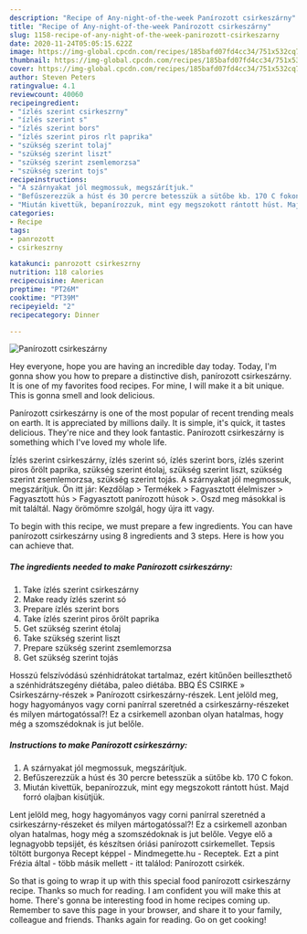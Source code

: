 ```yaml
---
description: "Recipe of Any-night-of-the-week Panírozott csirkeszárny"
title: "Recipe of Any-night-of-the-week Panírozott csirkeszárny"
slug: 1158-recipe-of-any-night-of-the-week-panirozott-csirkeszarny
date: 2020-11-24T05:05:15.622Z
image: https://img-global.cpcdn.com/recipes/185bafd07fd4cc34/751x532cq70/panirozott-csirkeszarny-recept-foto.jpg
thumbnail: https://img-global.cpcdn.com/recipes/185bafd07fd4cc34/751x532cq70/panirozott-csirkeszarny-recept-foto.jpg
cover: https://img-global.cpcdn.com/recipes/185bafd07fd4cc34/751x532cq70/panirozott-csirkeszarny-recept-foto.jpg
author: Steven Peters
ratingvalue: 4.1
reviewcount: 40060
recipeingredient:
- "ízlés szerint csirkeszrny"
- "ízlés szerint s"
- "ízlés szerint bors"
- "ízlés szerint piros rlt paprika"
- "szükség szerint tolaj"
- "szükség szerint liszt"
- "szükség szerint zsemlemorzsa"
- "szükség szerint tojs"
recipeinstructions:
- "A szárnyakat jól megmossuk, megszárítjuk."
- "Befűszerezzük a húst és 30 percre betesszük a sütőbe kb. 170 C fokon."
- "Miután kivettük, bepanírozzuk, mint egy megszokott rántott húst. Majd forró olajban kisütjük."
categories:
- Recipe
tags:
- panrozott
- csirkeszrny

katakunci: panrozott csirkeszrny 
nutrition: 118 calories
recipecuisine: American
preptime: "PT26M"
cooktime: "PT39M"
recipeyield: "2"
recipecategory: Dinner

---
```



![Panírozott csirkeszárny](https://img-global.cpcdn.com/recipes/185bafd07fd4cc34/751x532cq70/panirozott-csirkeszarny-recept-foto.jpg)

Hey everyone, hope you are having an incredible day today. Today, I'm gonna show you how to prepare a distinctive dish, panírozott csirkeszárny. It is one of my favorites food recipes. For mine, I will make it a bit unique. This is gonna smell and look delicious.

Panírozott csirkeszárny is one of the most popular of recent trending meals on earth. It is appreciated by millions daily. It is simple, it's quick, it tastes delicious. They're nice and they look fantastic. Panírozott csirkeszárny is something which I've loved my whole life.

Ízlés szerint csirkeszárny, ízlés szerint só, ízlés szerint bors, ízlés szerint piros őrölt paprika, szükség szerint étolaj, szükség szerint liszt, szükség szerint zsemlemorzsa, szükség szerint tojás. A szárnyakat jól megmossuk, megszárítjuk. Ön itt jár: Kezdőlap &gt; Termékek &gt; Fagyasztott élelmiszer &gt; Fagyasztott hús &gt; Fagyasztott panírozott húsok &gt;. Oszd meg másokkal is mit találtál. Nagy örömömre szolgál, hogy újra itt vagy.


To begin with this recipe, we must prepare a few ingredients. You can have panírozott csirkeszárny using 8 ingredients and 3 steps. Here is how you can achieve that.

<!--inarticleads1-->

##### The ingredients needed to make Panírozott csirkeszárny:

1. Take ízlés szerint csirkeszárny
1. Make ready ízlés szerint só
1. Prepare ízlés szerint bors
1. Take ízlés szerint piros őrölt paprika
1. Get szükség szerint étolaj
1. Take szükség szerint liszt
1. Prepare szükség szerint zsemlemorzsa
1. Get szükség szerint tojás


Hosszú felszívódású szénhidrátokat tartalmaz, ezért kitűnően beilleszthető a szénhidrátszegény diétába, paleo diétába. BBQ ÉS CSIRKE » Csirkeszárny-részek » Panírozott csirkeszárny-részek. Lent jelöld meg, hogy hagyományos vagy corni panírral szeretnéd a csirkeszárny-részeket és milyen mártogatóssal?! Ez a csirkemell azonban olyan hatalmas, hogy még a szomszédoknak is jut belőle. 

<!--inarticleads2-->

##### Instructions to make Panírozott csirkeszárny:

1. A szárnyakat jól megmossuk, megszárítjuk.
1. Befűszerezzük a húst és 30 percre betesszük a sütőbe kb. 170 C fokon.
1. Miután kivettük, bepanírozzuk, mint egy megszokott rántott húst. Majd forró olajban kisütjük.


Lent jelöld meg, hogy hagyományos vagy corni panírral szeretnéd a csirkeszárny-részeket és milyen mártogatóssal?! Ez a csirkemell azonban olyan hatalmas, hogy még a szomszédoknak is jut belőle. Vegye elő a legnagyobb tepsijét, és készítsen óriási panírozott csirkemellet. Tepsis töltött burgonya Recept képpel - Mindmegette.hu - Receptek. Ezt a pint Frézia által - több másik mellett - itt találod: Panírozott csirkék. 

So that is going to wrap it up with this special food panírozott csirkeszárny recipe. Thanks so much for reading. I am confident you will make this at home. There's gonna be interesting food in home recipes coming up. Remember to save this page in your browser, and share it to your family, colleague and friends. Thanks again for reading. Go on get cooking!
